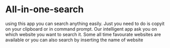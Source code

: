 # All-in-one-search
using this app you can search anything easily. Just you need to do is copyit on your clipboard or in command prompt.
Our intelligent app ask you on which website you want to search it. Some all time favourate websites are available or you can also search by inserting the name of website 
